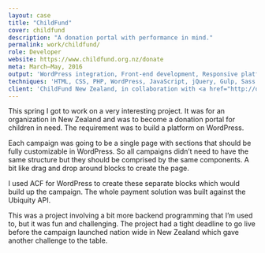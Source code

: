 ```yaml
---
layout: case
title: "ChildFund"
cover: childfund
description: "A donation portal with performance in mind."
permalink: work/childfund/
role: Developer
website: https://www.childfund.org.nz/donate
meta: March–May, 2016
output: 'WordPress integration, Front-end development, Responsive platform'
techniques: 'HTML, CSS, PHP, WordPress, JavaScript, jQuery, Gulp, Sass'
client: 'ChildFund New Zealand, in collaboration with <a href="http://osynlig.nz/">Osynlig NZ</a>'
---
```


This spring I got to work on a very interesting project. It was for an organization in New Zealand and was to become a donation portal for children in need. The requirement was to build a platform on WordPress.

Each campaign was going to be a single page with sections that should be fully customizable in WordPress. So all campaigns didn’t need to have the same structure but they should be comprised by the same components. A bit like drag and drop around blocks to create the page.

I used ACF for WordPress to create these separate blocks which would build up the campaign. The whole payment solution was built against the Ubiquity API.

This was a project involving a bit more backend programming that I’m used to, but it was fun and challenging. The project had a tight deadline to go live before the campaign launched nation wide in New Zealand which gave another challenge to the table.

